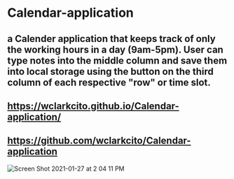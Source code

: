 # Calendar-application

## a Calender application that keeps track of only the working hours in a day (9am-5pm). User can type notes into the middle column and save them into local storage using the button on the third column of each respective "row" or time slot.

## https://wclarkcito.github.io/Calendar-application/

## https://github.com/wclarkcito/Calendar-application

![Screen Shot 2021-01-27 at 2 04 11 PM](https://user-images.githubusercontent.com/73144564/106060219-9970a280-60a8-11eb-894e-47fa407d58d2.png)
